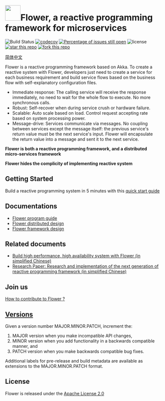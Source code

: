 # <img src="docs/img/flowerlogo.png" height="50"/>Flower, a reactive programming framework for microservices

![Build Status](https://travis-ci.org/zhihuili/flower.svg?branch=master)
[![codecov](https://codecov.io/gh/zhihuili/flower/branch/master/graph/badge.svg)](https://codecov.io/gh/zhihuili/flower)
[![Percentage of issues still open](http://isitmaintained.com/badge/open/zhihuili/flower.svg)](http://isitmaintained.com/project/zhihuili/flower "Percentage of issues still open")
![license](https://img.shields.io/github/license/zhihuili/flower.svg)
[![star this repo](http://githubbadges.com/star.svg?user=zhihuili&repo=flower&style=flat)](https://github.com/zhihuili/flower)
[![fork this repo](http://githubbadges.com/fork.svg?user=zhihuili&repo=flower&style=flat)](https://github.com/zhihuili/flower/fork)

[简体中文](/README.md)

Flower is a reactive programming framework based on Akka. To create a reactive system with Flower, developers just need to create a service for each business requirement and build service flows based on the business flow with self-explanatory configuration files.  


* Immediate response: The calling service will receive the response immediately, no need to wait for the whole flow to execute. No more synchronous calls.
* Robust: Self-recover when during service crush or hardware failure.
* Scalable: Auto scale based on load. Control request accepting rate based on system processing power.    
* Message-drive: Services communicate via messages. No coupling between services except the message itself: the previous service's return value must be the next service's input. Flower will encapsulate the return value into a message and sent it to the next service. 

**Flower is both a reactive programming framework, and a distributed micro-services framework**

**Flower hides the complicity of implementing reactive system**

## Getting Started

Build a reactive programming system in 5 minutes with this [quick start guide](/docs/quick-start.en.md)

## Documentations 

* [Flower program guide](/docs/program-guide.en.md)
* [Flower distributed design](/docs/distribution-design.en.md)
* [Flower framework design](/docs/design.en.md)

## Related documents

* [Build high performance, high availability system with Flower (in simplified Chinese)](/docs/反应式编程框架Flower.pdf)
* [Research Paper: Research and implementation of the next generation of reactive programming framework (in simplified Chinese)](/docs/论文《下一代的反应式编程框架研究与实现》.pdf)

## Join us 

[How to contribute to Flower ?](CONTRIBUTING.md)


## [Versions](https://semver.org)

Given a version number MAJOR.MINOR.PATCH, increment the:  
1. MAJOR version when you make incompatible API changes,
2. MINOR version when you add functionality in a backwards compatible manner, and
3. PATCH version when you make backwards compatible bug fixes.

Additional labels for pre-release and build metadata are available as extensions to the MAJOR.MINOR.PATCH format.

## License

Flower is released under the [Apache License 2.0](https://github.com/zhihuili/flower/blob/master/LICENSE.txt)

